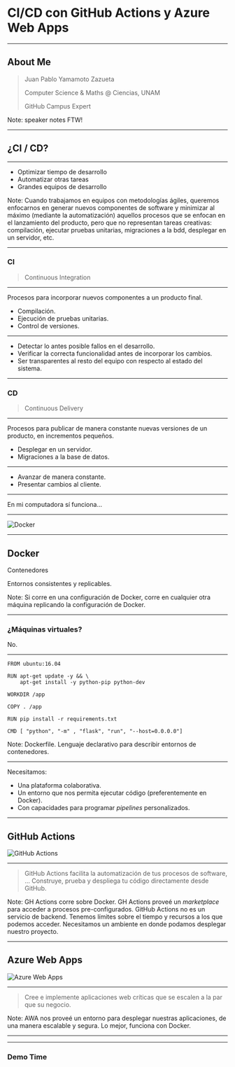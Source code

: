 # CI/CD con GitHub Actions y Azure Web Apps

---

## About Me

> Juan Pablo Yamamoto Zazueta
>
> Computer Science & Maths @ Ciencias, UNAM
>
> GitHub Campus Expert

Note: speaker notes FTW!

---

## ¿CI / CD?

---

- Optimizar tiempo de desarrollo
- Automatizar otras tareas
- Grandes equipos de desarrollo

Note: Cuando trabajamos en equipos con metodologías ágiles, queremos enfocarnos en generar nuevos componentes de software y minimizar al máximo (mediante la automatización) aquellos procesos que se enfocan en el lanzamiento del producto, pero que no representan tareas creativas: compilación, ejecutar pruebas unitarias, migraciones a la bdd, desplegar en un servidor, etc.

---

### CI

> Continuous Integration

---

Procesos para incorporar nuevos componentes a un producto final.

- Compilación.
- Ejecución de pruebas unitarias.
- Control de versiones.

---

- Detectar lo antes posible fallos en el desarrollo.
- Verificar la correcta funcionalidad antes de incorporar los cambios.
- Ser transparentes al resto del equipo con respecto al estado del sistema.

---

### CD

> Continuous Delivery

---

Procesos para publicar de manera constante nuevas versiones de un producto, en incrementos pequeños.

- Desplegar en un servidor.
- Migraciones a la base de datos.

---

- Avanzar de manera constante.
- Presentar cambios al cliente.

---

En mi computadora sí funciona...

---

![Docker](http://blogs.encamina.com/por-una-nube-sostenible/wp-content/uploads/sites/19/2015/11/docker-logo.png) <!-- .element height="50%" width="50%" -->

---

## Docker

Contenedores

Entornos consistentes y replicables.

Note: Si corre en una configuración de Docker, corre en cualquier otra máquina replicando la configuración de Docker.

---

### ¿Máquinas virtuales?

No.

---

<pre><code data-line-numbers="1|3-4|6|8|10|12">FROM ubuntu:16.04

RUN apt-get update -y && \
    apt-get install -y python-pip python-dev

WORKDIR /app

COPY . /app

RUN pip install -r requirements.txt

CMD [ "python", "-m" , "flask", "run", "--host=0.0.0.0"]
</code></pre>

Note: Dockerfile. Lenguaje declarativo para describir entornos de contenedores.

---

Necesitamos:

- Una plataforma colaborativa.
- Un entorno que nos permita ejecutar código (preferentemente en Docker).
- Con capacidades para programar *pipelines* personalizados.

---

## GitHub Actions

![GitHub Actions](https://miro.medium.com/max/400/1*txwKGJOoQ2W0ka_9htbu0Q.png) <!-- .element height="20%" width="20%" -->

---

> GitHub Actions facilita la automatización de tus procesos de software, ... Construye, prueba y despliega tu código directamente desde GitHub.

Note: GH Actions corre sobre Docker. GH Actions proveé un *marketplace* para acceder a procesos pre-configurados. GitHub Actions no es un servicio de backend. Tenemos límites sobre el tiempo y recursos a los que podemos acceder. Necesitamos un ambiente en donde podamos desplegar nuestro proyecto.

---

## Azure Web Apps

![Azure Web Apps](https://ms-azuretools.gallerycdn.vsassets.io/extensions/ms-azuretools/vscode-azureappservice/0.23.1/1645759494097/Microsoft.VisualStudio.Services.Icons.Default) <!-- .element height="20%" width="20%" -->

---

> Cree e implemente aplicaciones web críticas que se escalen a la par que su negocio.

Note: AWA nos proveé un entorno para desplegar nuestras aplicaciones, de una manera escalable y segura. Lo mejor, funciona con Docker.

---

<!-- .slide: data-background="https://inplasoft.com/wp-content/uploads/github-azure.png" -->

---

### Demo Time
